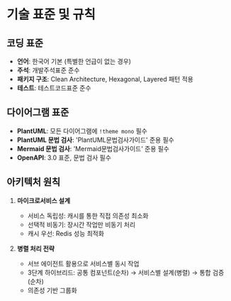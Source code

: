 # 기술 표준 및 규칙

## 코딩 표준
- **언어**: 한국어 기본 (특별한 언급이 없는 경우)
- **주석**: 개발주석표준 준수
- **패키지 구조**: Clean Architecture, Hexagonal, Layered 패턴 적용
- **테스트**: 테스트코드표준 준수

## 다이어그램 표준
- **PlantUML**: 모든 다이어그램에 `!theme mono` 필수
- **PlantUML 문법 검사**: 'PlantUML문법검사가이드' 준용 필수
- **Mermaid 문법 검사**: 'Mermaid문법검사가이드' 준용 필수
- **OpenAPI**: 3.0 표준, 문법 검사 필수

## 아키텍처 원칙
1. **마이크로서비스 설계**
   - 서비스 독립성: 캐시를 통한 직접 의존성 최소화
   - 선택적 비동기: 장시간 작업만 비동기 처리
   - 캐시 우선: Redis 성능 최적화

2. **병렬 처리 전략**
   - 서브 에이전트 활용으로 서비스별 동시 작업
   - 3단계 하이브리드: 공통 컴포넌트(순차) → 서비스별 설계(병렬) → 통합 검증(순차)
   - 의존성 기반 그룹화